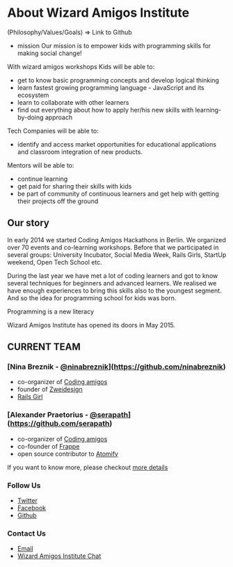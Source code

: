 [//]: # (@TODO - make this file nice)

# About Wizard Amigos Institute
(Philosophy/Values/Goals)
=> Link to Github

* mission
Our mission is to empower kids with programming skills for making social change!

With wizard amigos workshops
Kids will be able to:
- get to know basic programming concepts and develop logical thinking
- learn fastest growing programming language - JavaScript and its ecosystem
- learn to collaborate with other learners
- find out everything about how to apply her/his new skills with learning-by-doing approach

Tech Companies will be able to:
- identify and access market opportunities for educational applications and classroom integration of new products.

Mentors will be able to:
- continue learning 
- get paid for sharing their skills with kids
- be part of community of continuous learners and get help with getting their projects off the ground

## Our story
In early 2014 we started Coding Amigos Hackathons in Berlin. We organized over 70 events and co-learning workshops. Before that we participated in several groups: University Incubator, Social Media Week, Rails Girls, StartUp weekend, Open Tech School etc.

During the last year we have met a lot of coding learners and got to know several techniques for beginners and advanced learners. We realised we have enough experiences to bring this skills also to the youngest segment. And so the idea for programming school for kids was born.

Programming is a new literacy

Wizard Amigos Institute has opened its doors in May 2015.

## CURRENT TEAM
### [Nina Breznik - [@ninabreznik](https://twitter.com/ninabreznik)](https://github.com/ninabreznik)
- co-organizer of [Coding amigos](http://www.meetup.com/CodingAmigos/)
- founder of [Zweidesign](http://zweidesign.co/)
- [Rails Girl](http://railsgirlsberlin.de/)

### [Alexander Praetorius - [@serapath](https://twitter.com/serapath)](https://github.com/serapath)
- co-organizer of [Coding amigos](http://www.meetup.com/CodingAmigos/)
- co-founder of [Frappe](http://frappe-rheinmain.de/)
- open source contributor to [Atomify](https://github.com/atomify/atomify)

If you want to know more, please checkout
[more details](https://github.com/wizardamigosinstitute/organisation/blob/master/README.md)

### Follow Us
* [Twitter](https://twitter.com/wizardamigos)
* [Facebook](https://www.facebook.com/wizardamigos)
* [Github](https://github.com/wizardamigosinstitute)

### Contact Us
* [Email](mailto:wizard@amigos.institute)
* [Wizard Amigos Institute Chat](https://gitter.im/wizardamigosinstitute/chat)

